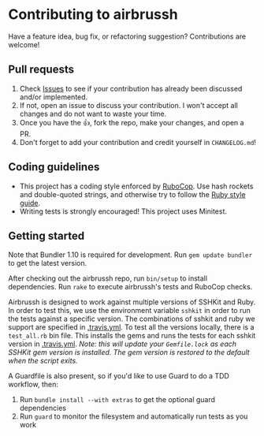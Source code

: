 # Contributing to airbrussh

Have a feature idea, bug fix, or refactoring suggestion? Contributions are welcome!

## Pull requests

1. Check [Issues][] to see if your contribution has already been discussed and/or implemented.
2. If not, open an issue to discuss your contribution. I won't accept all changes and do not want to waste your time.
3. Once you have the :thumbsup:, fork the repo, make your changes, and open a PR.
4. Don't forget to add your contribution and credit yourself in `CHANGELOG.md`!

## Coding guidelines

* This project has a coding style enforced by [RuboCop][]. Use hash rockets and double-quoted strings, and otherwise try to follow the [Ruby style guide][style].
* Writing tests is strongly encouraged! This project uses Minitest.

## Getting started

Note that Bundler 1.10 is required for development. Run `gem update bundler` to get the latest version.

After checking out the airbrussh repo, run `bin/setup` to install dependencies. Run `rake` to execute airbrussh's tests and RuboCop checks.

Airbrussh is designed to work against multiple versions of SSHKit and Ruby. In order to test this, we use the environment variable `sshkit` in order to run the tests against a specific version. The combinations of sshkit and ruby we support are specified in [.travis.yml](.travis.yml). To test all the versions locally, there is a `test_all.rb` bin file. This installs the gems and runs the tests for each sshkit version in [.travis.yml](.travis.yml). *Note: this will update your `Gemfile.lock` as each SSHKit gem version is installed. The gem version is restored to the default when the script exits.*

A Guardfile is also present, so if you'd like to use Guard to do a TDD workflow, then:

1. Run `bundle install --with extras` to get the optional guard dependencies
2. Run `guard` to monitor the filesystem and automatically run tests as you work

[Issues]: https://github.com/mattbrictson/airbrussh/issues
[RuboCop]: https://github.com/bbatsov/rubocop
[style]: https://github.com/bbatsov/ruby-style-guide
